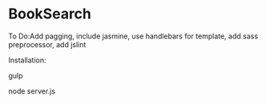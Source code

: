 # BookSearch
To Do:Add pagging, include jasmine, use handlebars for template, add sass preprocessor, add jslint

Installation:

gulp

node server.js
